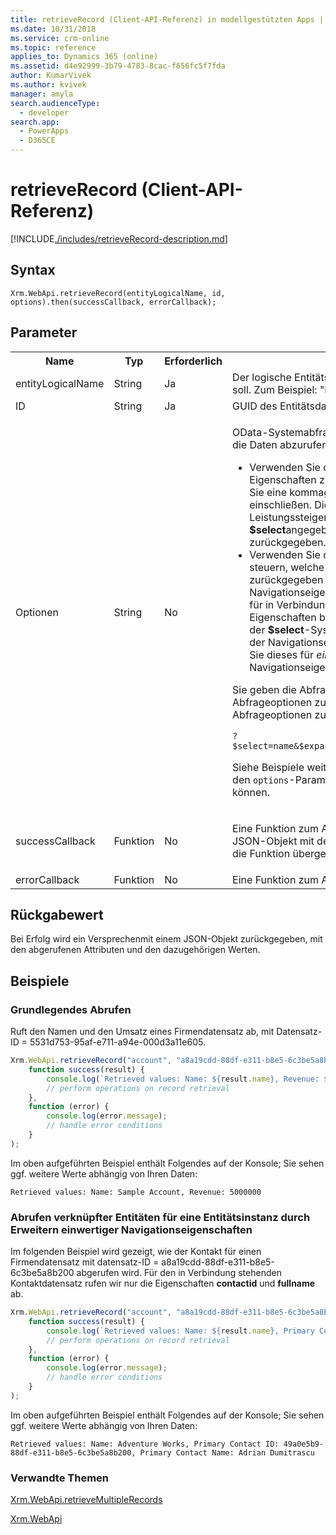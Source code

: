 ```yaml
---
title: retrieveRecord (Client-API-Referenz) in modellgestützten Apps | MicrosoftDocs
ms.date: 10/31/2018
ms.service: crm-online
ms.topic: reference
applies_to: Dynamics 365 (online)
ms.assetid: d4e92999-3b79-4783-8cac-f656fc5f7fda
author: KumarVivek
ms.author: kvivek
manager: amyla
search.audienceType:
  - developer
search.app:
  - PowerApps
  - D365CE
---
```

# <a name="retrieverecord-client-api-reference"></a>retrieveRecord (Client-API-Referenz)



[!INCLUDE[./includes/retrieveRecord-description.md](./includes/retrieveRecord-description.md)] 

## <a name="syntax"></a>Syntax

`Xrm.WebApi.retrieveRecord(entityLogicalName, id, options).then(successCallback, errorCallback);`

## <a name="parameters"></a>Parameter

<table style="width:100%">
<tr>
<th>Name</th>
<th>Typ</th>
<th>Erforderlich</th>
<th>Beschreibung</th>
</tr>
<tr>
<td>entityLogicalName</td>
<td>String</td>
<td>Ja</td>
<td>Der logische Entitätsname des Datensatzes, der abgerufen werden soll. Zum Beispiel: "Konto".</td>
</tr>
<tr>
<td>ID</td>
<td>String</td>
<td>Ja</td>
<td>GUID des Entitätsdatensatzes, den Sie abrufen möchten.</td>
</tr>
<tr>
<td>Optionen</td>
<td>String</td>
<td>No</td>
<td><p>OData-Systemabfrageoptionen <b>$select</b> und <b>$expand</b>-Abfragen, um die Daten abzurufen.</p>
<ul><li>Verwenden Sie die <b>$select</b> Systemabfrageoption, um die Eigenschaften zu begrenzen, die zurückgegeben werden, indem Sie eine kommagetrennte Liste von Eigenschaftsnamen einschließen. Dies ist eine wichtige Methode für die Leistungssteigerung. Wenn Eigenschaften nicht mithilfe von <b>$select</b>angegeben wurden, werden alle Eigenschaften zurückgegeben.</li>
<li>Verwenden Sie die <b>$expand</b>-Systemabfrageoption, um zu steuern, welche Daten von den verbundenen Entitäten zurückgegeben werden. Wenn Sie nur den Namen der Navigationseigenschaft einschließen, rufen Sie alle Eigenschaften für in Verbindung stehende Datensätze ab. Sie können die Eigenschaften begrenzen, die für verknüpfte Datensätze mithilfe der <b>$select</b>-Systemabfrageoption in Klammern nach dem Namen der Navigationseigenschaft zurückgegeben werden. Verwenden Sie dieses für <i>einzelwertige</i> und <i>sammlungswertige</i> Navigationseigenschaften.</li>
</ul>
<p>Sie geben die Abfrageoptionen beginnend mit <code>?</code>an. Um mehrere Abfrageoptionen zu definieren, verwenden Sie <code>&</code>, um die Abfrageoptionen zu trennen. Beispiel:</p>
<code>?$select=name&$expand=primarycontactid($select=contactid,fullname)</code>
<p>Siehe Beispiele weiter unten in diesem Thema, um zu sehen, wie Sie den <code>options</code>-Parameter für den Abruf von Szenarios definieren können.</td>
</tr>
<tr>
<td>successCallback</td>
<td>Funktion</td>
<td>No</td>
<td><p>Eine Funktion zum Aufrufen, wenn ein Datensatz abgerufen wird. Ein JSON-Objekt mit den abgerufen Eigenschaften und Werten wird an die Funktion übergeben.</p>
</td>
</tr>
<tr>
<td>errorCallback</td>
<td>Funktion</td>
<td>No</td>
<td>Eine Funktion zum Aufrufen, wenn der Vorgang fehlschlug.</td>
</tr>
</table>

## <a name="return-value"></a>Rückgabewert

Bei Erfolg wird ein Versprechenmit einem JSON-Objekt zurückgegeben, mit den abgerufenen Attributen und den dazugehörigen Werten.

## <a name="examples"></a>Beispiele

### <a name="basic-retrieve"></a>Grundlegendes Abrufen 

Ruft den Namen und den Umsatz eines Firmendatensatz ab, mit Datensatz-ID = 5531d753-95af-e711-a94e-000d3a11e605.

```JavaScript
Xrm.WebApi.retrieveRecord("account", "a8a19cdd-88df-e311-b8e5-6c3be5a8b200", "?$select=name,revenue").then(
    function success(result) {
        console.log(`Retrieved values: Name: ${result.name}, Revenue: ${result.revenue}`);
        // perform operations on record retrieval
    },
    function (error) {
        console.log(error.message);
        // handle error conditions
    }
);
```

Im oben aufgeführten Beispiel enthält Folgendes auf der Konsole; Sie sehen ggf. weitere Werte abhängig von Ihren Daten:

`Retrieved values: Name: Sample Account, Revenue: 5000000`

### <a name="retrieve-related-entities-for-an-entity-instance-by-expanding-single-valued-navigation-properties"></a>Abrufen verknüpfter Entitäten für eine Entitätsinstanz durch Erweitern einwertiger Navigationseigenschaften

 Im folgenden Beispiel wird gezeigt, wie der Kontakt für einen Firmendatensatz mit datensatz-ID = a8a19cdd-88df-e311-b8e5-6c3be5a8b200 abgerufen wird. Für den in Verbindung stehenden Kontaktdatensatz rufen wir nur die Eigenschaften **contactid** und **fullname** ab.

```JavaScript
Xrm.WebApi.retrieveRecord("account", "a8a19cdd-88df-e311-b8e5-6c3be5a8b200", "?$select=name&$expand=primarycontactid($select=contactid,fullname)").then(
    function success(result) {
        console.log(`Retrieved values: Name: ${result.name}, Primary Contact ID: ${result.primarycontactid.contactid}, Primary Contact Name: ${result.primarycontactid.fullname}`);
        // perform operations on record retrieval
    },
    function (error) {
        console.log(error.message);
        // handle error conditions
    }
);
```

Im oben aufgeführten Beispiel enthält Folgendes auf der Konsole; Sie sehen ggf. weitere Werte abhängig von Ihren Daten:

`Retrieved values: Name: Adventure Works, Primary Contact ID: 49a0e5b9-88df-e311-b8e5-6c3be5a8b200, Primary Contact Name: Adrian Dumitrascu`

 
### <a name="related-topics"></a>Verwandte Themen

[Xrm.WebApi.retrieveMultipleRecords](retrieveMultipleRecords.md)

[Xrm.WebApi](../xrm-webapi.md)




